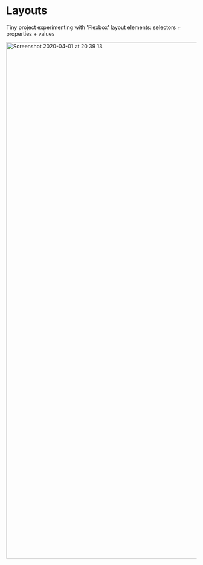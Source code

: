 # Layouts
Tiny project experimenting with 'Flexbox' layout elements: selectors + properties + values

<img width="1365" alt="Screenshot 2020-04-01 at 20 39 13" src="https://user-images.githubusercontent.com/33905131/78179371-ff74a500-7458-11ea-8bb8-b66aa3d0055c.png">
